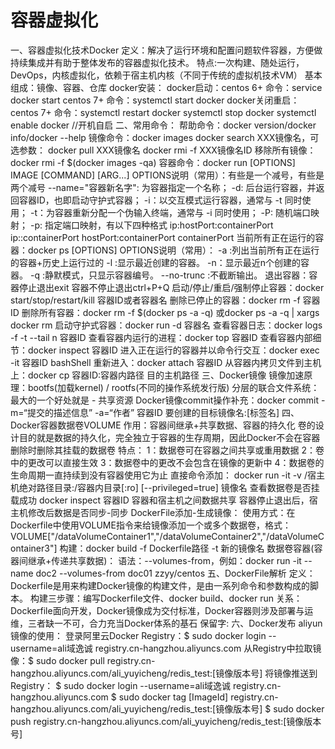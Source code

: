 # 容器虚拟化
一、容器虚拟化技术Docker
		定义：解决了运行环境和配置问题软件容器，方便做持续集成并有助于整体发布的容器虚拟化技术。
		特点:一次构建、随处运行，DevOps，内核虚拟化，依赖于宿主机内核（不同于传统的虚拟机技术VM）
		基本组成：镜像、容器、仓库
		docker安装：
		docker启动：centos 6+ 命令：service docker start
					centos 7+ 命令：systemctl start docker
		docker关闭重启：centos 7+ 命令：systemctl restart docker  systemctl stop docker systemctl enable docker //开机自启
二、常用命令：
		帮助命令：docker version/docker info/docker --help
		镜像命令：docker images
				  docker search XXX镜像名，可选参数：
				  docker pull XXX镜像名
				  docker rmi -f XXX镜像名ID
				  移除所有镜像：docker rmi -f $(docker images -qa)
		容器命令：docker run [OPTIONS] IMAGE [COMMAND] [ARG...]
				   OPTIONS说明（常用）：有些是一个减号，有些是两个减号
					--name="容器新名字": 为容器指定一个名称；
					-d: 后台运行容器，并返回容器ID，也即启动守护式容器；
					-i：以交互模式运行容器，通常与 -t 同时使用；
					-t：为容器重新分配一个伪输入终端，通常与 -i 同时使用；
					-P: 随机端口映射；
					-p: 指定端口映射，有以下四种格式
						  ip:hostPort:containerPort
						  ip::containerPort
						  hostPort:containerPort
						  containerPort
				当前所有正在运行的容器：docker ps [OPTIONS]
										OPTIONS说明（常用）：
										-a :列出当前所有正在运行的容器+历史上运行过的
										-l :显示最近创建的容器。
										-n：显示最近n个创建的容器。
										-q :静默模式，只显示容器编号。
										--no-trunc :不截断输出。
				退出容器：容器停止退出exit
						  容器不停止退出ctrl+P+Q
				启动/停止/重启/强制停止容器：docker start/stop/restart/kill 容器ID或者容器名
				删除已停止的容器：docker rm -f 容器ID
				删除所有容器：docker rm -f $(docker ps -a -q) 或docker ps -a -q | xargs docker rm
				启动守护式容器：docker run -d 容器名
				查看容器日志：docker logs -f -t --tail n 容器ID
				查看容器内运行的进程：docker top 容器ID
				查看容器内部细节：docker inspect 容器ID
				进入正在运行的容器并以命令行交互：docker exec -it 容器ID bashShell
				重新进入：docker attach 容器ID
				从容器内拷贝文件到主机上：docker cp 容器ID:容器内路径 目的主机路径
三、Docker镜像
		镜像加速原理：bootfs(加载kernel) / rootfs(不同的操作系统发行版)
		分层的联合文件系统：最大的一个好处就是 - 共享资源
		Docker镜像commit操作补充：docker commit -m=“提交的描述信息” -a=“作者” 容器ID 要创建的目标镜像名:[标签名]
四、Docker容器数据卷VOLUME
    	作用：容器间继承+共享数据、容器的持久化
    	卷的设计目的就是数据的持久化，完全独立于容器的生存周期，因此Docker不会在容器删除时删除其挂载的数据卷
    	特点：
    		1：数据卷可在容器之间共享或重用数据
    		2：卷中的更改可以直接生效
    		3：数据卷中的更改不会包含在镜像的更新中
    		4：数据卷的生命周期一直持续到没有容器使用它为止
    	直接命令添加：
    		docker run -it -v /宿主机绝对路径目录:/容器内目录[:ro] [--privileged=true] 镜像名
    	查看数据卷是否挂载成功
    		docker inspect 容器ID
    	容器和宿主机之间数据共享
    	容器停止退出后，宿主机修改后数据是否同步-同步
    	DockerFile添加-生成镜像：
    		使用方式：在Dockerfile中使用VOLUME指令来给镜像添加一个或多个数据卷，格式：VOLUME["/dataVolumeContainer1","/dataVolumeContainer2","/dataVolumeContainer3"]
    		构建：docker build -f Dockerfile路径 -t 新的镜像名
    	数据卷容器(容器间继承+传递共享数据)：
    		语法：--volumes-from，例如：docker run -it --name doc2 --volumes-from doc01 zzyy/centos
五、DockerFile解析
    	定义：Dockerfile是用来构建Docker镜像的构建文件，是由一系列命令和参数构成的脚本。
    	构建三步骤：编写Dockerfile文件、docker build、docker run
    	关系：
    		Dockerfile面向开发，Docker镜像成为交付标准，Docker容器则涉及部署与运维，三者缺一不可，合力充当Docker体系的基石
    	保留字:
六、Docker发布
    	aliyun镜像的使用：
    	登录阿里云Docker Registry：$ sudo docker login --username=ali域逸诚 registry.cn-hangzhou.aliyuncs.com
    	从Registry中拉取镜像：$ sudo docker pull registry.cn-hangzhou.aliyuncs.com/ali_yuyicheng/redis_test:[镜像版本号]
    	将镜像推送到Registry：
    					$ sudo docker login --username=ali域逸诚 registry.cn-hangzhou.aliyuncs.com
    					$ sudo docker tag [ImageId] registry.cn-hangzhou.aliyuncs.com/ali_yuyicheng/redis_test:[镜像版本号]
    					$ sudo docker push registry.cn-hangzhou.aliyuncs.com/ali_yuyicheng/redis_test:[镜像版本号]